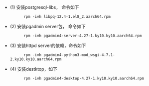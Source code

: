 * (1) 安装postgresql-libs， 命令如下  

			rpm -ivh libpq-12.4-1.el8_2.aarch64.rpm  
      
* (2) 安装pgadmin server包， 命令如下  

			rpm -ivh pgadmin4-server-4.27-1.ky10.ky10.aarch64.rpm  
          
* (3) 安装httpd server的依赖，命令如下  

			rpm -ivh pgadmin4-python3-mod_wsgi-4.7.1-2.ky10.ky10.aarch64.rpm  
   
* (4) 安装destktop，如下  

			rpm -ivh pgadmin4-desktop-4.27-1.ky10.ky10.aarch64.rpm  
      

      
